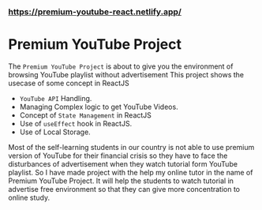 ### https://premium-youtube-react.netlify.app/

# Premium YouTube Project
The `Premium YouTube Project` is about to give you the environment of browsing YouTube playlist without advertisement
This project shows the usecase of some concept in ReactJS
- `YouTube API` Handling.
- Managing Complex logic to get YouTube Videos.
- Concept of `State Management` in ReactJS
- Use of `useEffect` hook in ReactJS.
- Use of Local Storage.
  
Most of the self-learning students in our country is not able to use premium version of YouTube for their financial crisis so they have to face the disturbances of advertisement when they watch tutorial form YouTube playlist. So I have made project with the help my online tutor in the name of Premium YouTube Project.
It will help the students to watch tutorial in advertise free environment so that they can give more concentration to online study.
